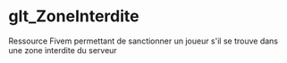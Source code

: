 # glt_ZoneInterdite
Ressource Fivem permettant de sanctionner un joueur s'il se trouve dans une zone interdite du serveur
